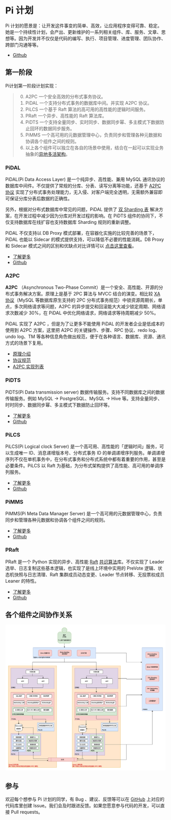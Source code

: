 # Pi 计划
Pi 计划的愿景是：让开发这件事变的简单、高效，让应用程序变得可靠、稳定。她是一个持续性计划，会产出、更新维护的一系列相关组件、库、服务、文章、思想等。因为开发并不仅仅是代码的编写、执行、项目管理、进度管理、团队协作、跨部门沟通等等。
- [Github](https://github.com/pi-plan/plan)

## 第一阶段
Pi计划第一阶段计划实现：  

> 0. A2PC 一个安全高效的分布式事务协议。
> 1. PiDAL 一个支持分布式事务的数据库中间。并实现 A2PC 协议。
> 2. PiLCS 一个基于 Raft 算法的高可用的高性能的逻辑时间服务。
> 3. PRaft 一个异步、高性能的 Raft 算法库。
> 4. PiDTS 一个支持全量同步、实时同步、数据同步幂、多主模式下数据防止回环的数据同步服务。
> 5. PiMMS 一个高可用的元数据管理中心，负责同步和管理各种元数据和协调各个组件之间的规则。
> 6. 以上各个组件可以独立在各自的场景中使用，结合在一起可以实现业务抽象的[异地多活架构](/multi-site-high-availability/introduction)。


### PiDAL
PiDAL(Pi Data Access Layer) 是一个纯异步、高性能、兼用 MySQL 通讯协议的数据库中间件。不仅提供了常规的分库、分表、读写分离等功能，还基于 [A2PC 协议](/a2pc/introduction) 实现了分布式事务处理能力，无入侵、对客户端完全透明，无需额外兼容即可保证分库分表后数据的正确性。

另外，根据对分布式数据库中常见的问题，PiDAL 提供了 [双 Sharding 表](/pidal/introduction?id=双-sharding-表) 解决方案，在开发过程中减少因为分库对开发过程的影响。在 PiDTS 组件的协同下，不仅支持数据库在线扩容也支持数据库 Sharding 规则的重新调整。  

PiDAL 不仅支持以 DB Proxy 模式部署，在容器化实施的比较完善的场景下，PiDAL 也能以 Sidecar 的模式提供支持，可以降低不必要的性能消耗。DB Proxy 和 Sidecar 模式之间的区别和优缺点对比详情可以 [点击这里查看](/pidal/introduction?id=driver、sidecar、dbproxy)。
- [了解更多](/pidal/introduction)
- [Github](https://github.com/pi-plan/pidal)

### A2PC
**A2PC** （Asynchronous Two-Phase Commit）是一个安全、高性能、开源的分布式事务解决方案。原理上是基于 2PC 算法与 MVCC 结合的演变。相比较 [XA 协议](https://zh.wikipedia.org/wiki/X/Open_XA)（MySQL 等数据库原生支持的 2PC 分布式事务规范）中锁资源周期长，单点，多次网络请求等问题，A2PC 的异步提交和回滚能大大减少锁定周期、网络请求次数减少 30%，在 PiDAL 中优化网络请求，网络请求等待周期减少 50%。

PiDAL 实现了 A2PC ，但是为了让更多不能使用 PiDAL 的开发者企业是低成本的使用到 A2PC 方案，这里把 A2PC 的关键操作、步骤、RPC 协议、redo log、undo log、TM 等各种信息角色做出规范，便于在各种语言、数据库、资源、通讯方式的场景下复用。
- [原理介绍](/pidal/introduction)
- [协议规范](https://github.com/pi-plan/pidal)
- [A2PC 实现列表](https://github.com/pi-plan/pidal)


### PiDTS
PiDTS(Pi Data transmission server) 数据传输服务。支持不同数据库之间的数据传输服务。例如 MySQL -> PostgreSQL、MySQL -> Hive 等。支持全量同步、时时同步、数据同步幂、多主模式下数据防止回环等。
- [了解更多](/pidts/introduction)
- [Github](https://github.com/pi-plan/pidts)


### PiLCS
PiLCS(Pi Logical clock Server) 是一个高可用、高性能的「逻辑时间」服务，可以生成唯一 ID、消息递增版本号、分布式事务 ID 的单调递增序列服务。单调递增序列不仅在单机事务中，在分布式事务和分布式系统中都有着重要的作用，甚至是必要条件。PiLCS 以 Raft 为基础，为分布式架构提供了高性能、高可用的单调序列服务。
- [了解更多](/pilcs/introduction)
- [Github](https://github.com/pi-plan/pilcs)

### PiMMS
PiMMS(Pi Meta Data Manager Server) 是一个高可用的元数据管理中心，负责同步和管理各种元数据和协调各个组件之间的规则。
- [了解更多](/pimms/introduction)
- [Github](https://github.com/pi-plan/pimms)


### PRaft
PRaft 是一个 Python 实现的异步、高性能 [Raft](https://raft.github.io/) [共识算法](https://en.wikipedia.org/wiki/Consensus_(computer_science))库。不仅实现了 Leader 选举、日志复制这些基本逻辑，也实现了是线上环境中实用的 PreVote 逻辑、状态机快照与日志清理、Raft 集群成员动态变更、Leader 节点转移、无投票权成员 Leaner 的特性。
- [了解更多](/praft/introduction)
- [Github](https://github.com/pi-plan/praft)


## 各个组件之间协作关系
![各组件之间的系统全景图](/static/pi-plan-system-landscapediagram.png)

## 参与

欢迎每个想参与 Pi 计划的同学，有 Bug 、建议、反馈等可以在 [GitHub](https://github.com/pi-plan) 上对应的代码库里创建 Issue。我们会及时跟进反馈。如果您愿意参与代码的开发，可以直接 Pull requests。